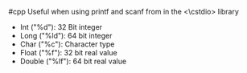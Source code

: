#cpp
Useful when using printf and scanf from in the <\cstdio> library
- Int ("%d"): 32 Bit integer
- Long ("%ld"): 64 bit integer
- Char ("%c"): Character type
- Float ("%f"): 32 bit real value
- Double ("%lf"): 64 bit real value